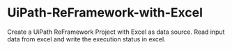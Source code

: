 # UiPath-ReFramework-with-Excel
Create a UiPath ReFramework Project with Excel as data source. Read input data from excel and write the execution status in excel.
